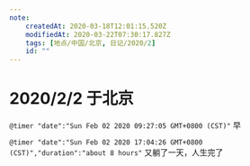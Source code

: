 ```yaml
---
note:
    createdAt: 2020-03-18T12:01:15.520Z
    modifiedAt: 2020-03-22T07:30:17.827Z
    tags: [地点/中国/北京, 日记/2020/2]
    id: ""
---
```

# 2020/2/2 于北京

`@timer "date":"Sun Feb 02 2020 09:27:05 GMT+0800 (CST)"`
早

`@timer "date":"Sun Feb 02 2020 17:04:26 GMT+0800 (CST)","duration":"about 8 hours"`
又躺了一天，人生完了
